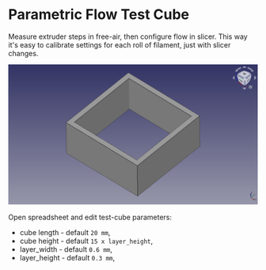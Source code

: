 # Parametric Flow Test Cube

Measure extruder steps in free-air, then configure flow in slicer. This way it's easy to calibrate settings for each roll of filament, just with slicer changes.  

![parametric drill-bits holder](img/parametric-flow-test-cube.png)

Open spreadsheet and edit test-cube parameters:  

 - cube length  - default `20 mm`,  
 - cube height  - default `15 x layer_height`,  
 - layer_width  - default `0.6 mm`,  
 - layer_height - default `0.3 mm`,  
